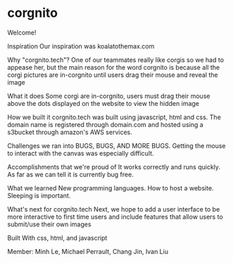 # corgnito
Welcome! 

Inspiration
Our inspiration was koalatothemax.com

Why "corgnito.tech"?
One of our teammates really like corgis so we had to appease her, but the main reason for the word corgnito is because all the corgi pictures are in-corgnito until users drag their mouse and reveal the image

What it does
Some corgi are in-corgnito, users must drag their mouse above the dots displayed on the website to view the hidden image

How we built it
corgnito.tech was built using javascript, html and css. The domain name is registered through domain.com and hosted using a s3bucket through amazon's AWS services.

Challenges we ran into
BUGS, BUGS, AND MORE BUGS. Getting the mouse to interact with the canvas was especially difficult.

Accomplishments that we're proud of
It works correctly and runs quickly. As far as we can tell it is currently bug free.

What we learned
New programming languages. How to host a website. Sleeping is important.

What's next for corgnito.tech
Next, we hope to add a user interface to be more interactive to first time users and include features that allow users to submit/use their own images

Built With
css, html, and javascript

Member: Minh Le, Michael Perrault, Chang Jin, Ivan Liu
